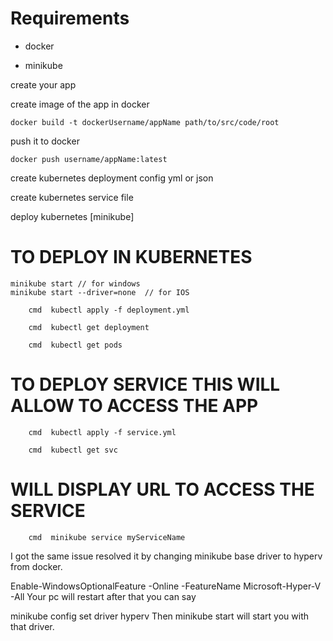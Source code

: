 # Requirements

- docker

- minikube

create your app

create image of the app in docker

```
docker build -t dockerUsername/appName path/to/src/code/root
```

push it to docker
```
docker push username/appName:latest
```
create kubernetes deployment config yml or json

create kubernetes service file

deploy kubernetes [minikube]

# TO DEPLOY IN KUBERNETES
```
minikube start // for windows
minikube start --driver=none  // for IOS
```
```
	cmd  kubectl apply -f deployment.yml
```
```
	cmd  kubectl get deployment
```
```
	cmd  kubectl get pods
```
#  TO DEPLOY SERVICE THIS WILL ALLOW TO ACCESS THE APP
```
	cmd  kubectl apply -f service.yml  
```
```
	cmd  kubectl get svc 
```
# WILL DISPLAY URL TO ACCESS THE SERVICE
```
	cmd  minikube service myServiceName  
```

I got the same issue resolved it by changing minikube base driver to hyperv from docker.

Enable-WindowsOptionalFeature -Online -FeatureName Microsoft-Hyper-V -All
Your pc will restart after that you can say

minikube config set driver hyperv
Then minikube start will start you with that driver.